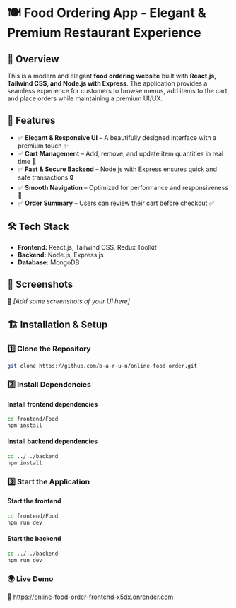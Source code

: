 # 🍽️ Food Ordering App - Elegant & Premium Restaurant Experience  

## 📌 Overview  
This is a modern and elegant **food ordering website** built with **React.js, Tailwind CSS, and Node.js with Express**. The application provides a seamless experience for customers to browse menus, add items to the cart, and place orders while maintaining a premium UI/UX.  

## 🚀 Features  
- ✅ **Elegant & Responsive UI** – A beautifully designed interface with a premium touch ✨  
- ✅ **Cart Management** – Add, remove, and update item quantities in real time 🛒  
- ✅ **Fast & Secure Backend** – Node.js with Express ensures quick and safe transactions 🔒  
- ✅ **Smooth Navigation** – Optimized for performance and responsiveness 📱  
- ✅ **Order Summary** – Users can review their cart before checkout ✅  

## 🛠️ Tech Stack  
- **Frontend:** React.js, Tailwind CSS, Redux Toolkit  
- **Backend:** Node.js, Express.js  
- **Database:** MongoDB  

## 📸 Screenshots  
🚀 *[Add some screenshots of your UI here]*  

## 🏗️ Installation & Setup  

### 1️⃣ Clone the Repository  
```sh
git clone https://github.com/b-a-r-u-n/online-food-order.git
```

### 2️⃣ Install Dependencies

#### Install frontend dependencies
```sh
cd frontend/Food
npm install
```

#### Install backend dependencies
```sh
cd ../../backend
npm install
```

### 3️⃣ Start the Application

#### Start the frontend
```sh
cd frontend/Food
npm run dev
```

#### Start the backend
```sh
cd ../../backend
npm run dev
```

### 🌍 Live Demo
🔗 https://online-food-order-frontend-x5dx.onrender.com

